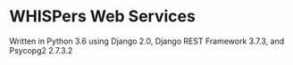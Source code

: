 # WHISPers Web Services
Written in Python 3.6 using Django 2.0, Django REST Framework 3.7.3, and Psycopg2 2.7.3.2
